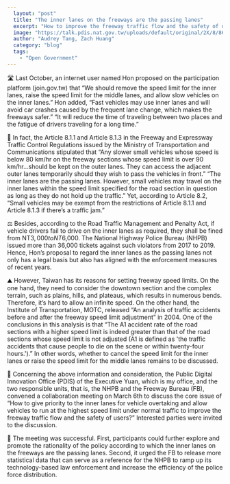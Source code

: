 ```yaml
---
  layout: "post"
  title: "The inner lanes on the freeways are the passing lanes"
  excerpt: "How to improve the freeway traffic flow and the safety of users?"
  image: "https://talk.pdis.nat.gov.tw/uploads/default/original/2X/8/862bc67b532ae87d4dc5f67bda6a93e99864d0a3.jpeg"
  author: "Audrey Tang, Zach Huang"
  category: "blog"
  tags: 
    - "Open Government"
---
```


🛣️ Last October, an internet user named Hon proposed on the participation platform (join.gov.tw) that “We should remove the speed limit for the inner lanes, raise the speed limit for the middle lanes, and allow slow vehicles on the inner lanes.” Hon added, “Fast vehicles may use inner lanes and will avoid car crashes caused by the frequent lane change, which makes the freeways safer.” “It will reduce the time of traveling between two places and the fatigue of drivers traveling for a long time.”

🚦 In fact, the Article 8.1.1 and Article 8.1.3 in the Freeway and Expressway Traffic Control Regulations issued by the Ministry of Transportation and Communications stipulated that “Any slower small vehicles whose speed is below 80 km/hr on the freeway sections whose speed limit is over 90 km/hr…should be kept on the outer lanes. They can access the adjacent outer lanes temporarily should they wish to pass the vehicles in front.” “The inner lanes are the passing lanes. However, small vehicles may travel on the inner lanes within the speed limit specified for the road section in question as long as they do not hold up the traffic.” Yet, according to Article 8.2, “Small vehicles may be exempt from the restrictions of Article 8.1.1 and Article 8.1.3 if there’s a traffic jam.” 

⚖️ Besides, according to the Road Traffic Management and Penalty Act, if vehicle drivers fail to drive on the inner lanes as required, they shall be fined from NT$3,000 to NT$6,000. The National Highway Police Bureau (NHPB) issued more than 36,000 tickets against such violators from 2017 to 2019. Hence, Hon’s proposal to regard the inner lanes as the passing lanes not only has a legal basis but also has aligned with the enforcement measures of recent years. 

⛰️ However, Taiwan has its reasons for setting freeway speed limits. On the one hand, they need to consider the downtown section and the complex terrain, such as plains, hills, and plateaus, which results in numerous bends. Therefore, it’s hard to allow an infinite speed. On the other hand, the Institute of Transportation, MOTC, released “An analysis of traffic accidents before and after the freeway speed limit adjustment” in 2004. One of the conclusions in this analysis is that “The A1 accident rate of the road sections with a higher speed limit is indeed greater than that of the road sections whose speed limit is not adjusted (A1 is defined as 'the traffic accidents that cause people to die on the scene or within twenty-four hours.').” In other words, whether to cancel the speed limit for the inner lanes or raise the speed limit for the middle lanes remains to be discussed. 

🙋 Concerning the above information and consideration, the Public Digital Innovation Office (PDIS) of the Executive Yuan, which is my office, and the two responsible units, that is, the NHPB and the Freeway Bureau (FB), convened a collaboration meeting on March 6th to discuss the core issue of “How to give priority to the inner lanes for vehicle overtaking and allow vehicles to run at the highest speed limit under normal traffic to improve the freeway traffic flow and the safety of users?” Interested parties were invited to the discussion. 

🔢 The meeting was successful. First, participants could further explore and promote the rationality of the policy according to which the inner lanes on the freeways are the passing lanes. Second, it urged the FB to release more statistical data that can serve as a reference for the NHPB to ramp up its technology-based law enforcement and increase the efficiency of the police force distribution.

